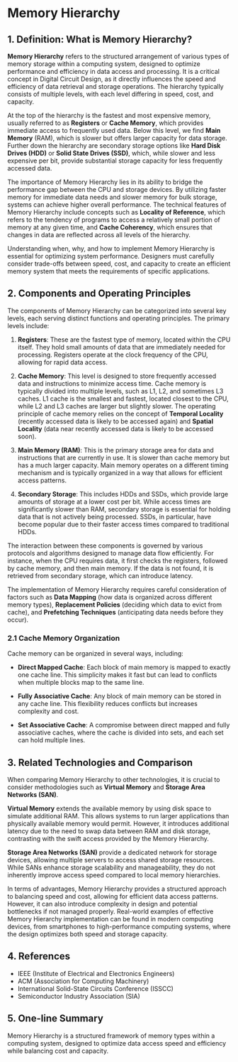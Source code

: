 # Memory Hierarchy

## 1. Definition: What is **Memory Hierarchy**?
**Memory Hierarchy** refers to the structured arrangement of various types of memory storage within a computing system, designed to optimize performance and efficiency in data access and processing. It is a critical concept in Digital Circuit Design, as it directly influences the speed and efficiency of data retrieval and storage operations. The hierarchy typically consists of multiple levels, with each level differing in speed, cost, and capacity. 

At the top of the hierarchy is the fastest and most expensive memory, usually referred to as **Registers** or **Cache Memory**, which provides immediate access to frequently used data. Below this level, we find **Main Memory** (RAM), which is slower but offers larger capacity for data storage. Further down the hierarchy are secondary storage options like **Hard Disk Drives (HDD)** or **Solid State Drives (SSD)**, which, while slower and less expensive per bit, provide substantial storage capacity for less frequently accessed data.

The importance of Memory Hierarchy lies in its ability to bridge the performance gap between the CPU and storage devices. By utilizing faster memory for immediate data needs and slower memory for bulk storage, systems can achieve higher overall performance. The technical features of Memory Hierarchy include concepts such as **Locality of Reference**, which refers to the tendency of programs to access a relatively small portion of memory at any given time, and **Cache Coherency**, which ensures that changes in data are reflected across all levels of the hierarchy.

Understanding when, why, and how to implement Memory Hierarchy is essential for optimizing system performance. Designers must carefully consider trade-offs between speed, cost, and capacity to create an efficient memory system that meets the requirements of specific applications.

## 2. Components and Operating Principles
The components of Memory Hierarchy can be categorized into several key levels, each serving distinct functions and operating principles. The primary levels include:

1. **Registers**: These are the fastest type of memory, located within the CPU itself. They hold small amounts of data that are immediately needed for processing. Registers operate at the clock frequency of the CPU, allowing for rapid data access.

2. **Cache Memory**: This level is designed to store frequently accessed data and instructions to minimize access time. Cache memory is typically divided into multiple levels, such as L1, L2, and sometimes L3 caches. L1 cache is the smallest and fastest, located closest to the CPU, while L2 and L3 caches are larger but slightly slower. The operating principle of cache memory relies on the concept of **Temporal Locality** (recently accessed data is likely to be accessed again) and **Spatial Locality** (data near recently accessed data is likely to be accessed soon).

3. **Main Memory (RAM)**: This is the primary storage area for data and instructions that are currently in use. It is slower than cache memory but has a much larger capacity. Main memory operates on a different timing mechanism and is typically organized in a way that allows for efficient access patterns.

4. **Secondary Storage**: This includes HDDs and SSDs, which provide large amounts of storage at a lower cost per bit. While access times are significantly slower than RAM, secondary storage is essential for holding data that is not actively being processed. SSDs, in particular, have become popular due to their faster access times compared to traditional HDDs.

The interaction between these components is governed by various protocols and algorithms designed to manage data flow efficiently. For instance, when the CPU requires data, it first checks the registers, followed by cache memory, and then main memory. If the data is not found, it is retrieved from secondary storage, which can introduce latency.

The implementation of Memory Hierarchy requires careful consideration of factors such as **Data Mapping** (how data is organized across different memory types), **Replacement Policies** (deciding which data to evict from cache), and **Prefetching Techniques** (anticipating data needs before they occur).

### 2.1 Cache Memory Organization
Cache memory can be organized in several ways, including:

- **Direct Mapped Cache**: Each block of main memory is mapped to exactly one cache line. This simplicity makes it fast but can lead to conflicts when multiple blocks map to the same line.

- **Fully Associative Cache**: Any block of main memory can be stored in any cache line. This flexibility reduces conflicts but increases complexity and cost.

- **Set Associative Cache**: A compromise between direct mapped and fully associative caches, where the cache is divided into sets, and each set can hold multiple lines.

## 3. Related Technologies and Comparison
When comparing Memory Hierarchy to other technologies, it is crucial to consider methodologies such as **Virtual Memory** and **Storage Area Networks (SAN)**. 

**Virtual Memory** extends the available memory by using disk space to simulate additional RAM. This allows systems to run larger applications than physically available memory would permit. However, it introduces additional latency due to the need to swap data between RAM and disk storage, contrasting with the swift access provided by the Memory Hierarchy.

**Storage Area Networks (SAN)** provide a dedicated network for storage devices, allowing multiple servers to access shared storage resources. While SANs enhance storage scalability and manageability, they do not inherently improve access speed compared to local memory hierarchies.

In terms of advantages, Memory Hierarchy provides a structured approach to balancing speed and cost, allowing for efficient data access patterns. However, it can also introduce complexity in design and potential bottlenecks if not managed properly. Real-world examples of effective Memory Hierarchy implementation can be found in modern computing devices, from smartphones to high-performance computing systems, where the design optimizes both speed and storage capacity.

## 4. References
- IEEE (Institute of Electrical and Electronics Engineers)
- ACM (Association for Computing Machinery)
- International Solid-State Circuits Conference (ISSCC)
- Semiconductor Industry Association (SIA)

## 5. One-line Summary
Memory Hierarchy is a structured framework of memory types within a computing system, designed to optimize data access speed and efficiency while balancing cost and capacity.